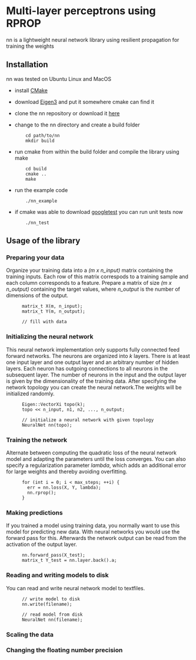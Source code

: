 Multi-layer perceptrons using RPROP
===================================

nn is a lightweight neural network library using resilient propagation for training the weights

Installation
------------

nn was tested on Ubuntu Linux and MacOS

* install [CMake](http://http://www.cmake.org/)
* download [Eigen3](http://eigen.tuxfamily.org/) and put it somewhere cmake can find it
* clone the nn repository or download it [here](https://bitbucket.org/mblum/nn/get/master.tar.gz)
* change to the nn directory and create a build folder 
  
          cd path/to/nn
          mkdir build

* run cmake from within the build folder and compile the library using make
      
          cd build
          cmake ..
          make

* run the example code

          ./nn_example

* if cmake was able to download [googletest](http://code.google.com/p/googletest/) you can run unit tests now
    
          ./nn_test

Usage of the library
--------------------

### Preparing your data

Organize your training data into a *(m x n_input)* matrix containing the training inputs. Each row of this matrix correspods to a training sample and each column corresponds to a feature. Prepare a matrix of size *(m x n_output)* containing the target values, where *n_output* is the number of dimensions of the output. 

          matrix_t X(m, n_input);
          matrix_t Y(m, n_output);

          // fill with data

### Initializing the neural network

This neural network implementation only supports fully connected feed forward networks. The neurons are organized into *k* layers. There is at least one input layer and one output layer and an arbitrary number of hidden layers. Each neuron has outgoing connections to all neurons in the subsequent layer. The number of neurons in the input and the output layer is given by the dimensionality of the training data. After specifying the network topology you can create the neural network.The weights will be initialized randomly.

          Eigen::VectorXi topo(k);
          topo << n_input, n1, n2, ..., n_output;

          // initialize a neural network with given topology
          NeuralNet nn(topo);

### Training the network

Alternate between computing the quadratic loss of the neural network model and adapting the parameters until the loss converges. You can also specify a regularization parameter *lambda*, which adds an additional error for large weights and thereby avoiding overfitting.

          for (int i = 0; i < max_steps; ++i) {
            err = nn.loss(X, Y, lambda);
            nn.rprop();
          }

### Making predictions

If you trained a model using training data, you normally want to use this model for predicting new data. With neural networks you would use the forward pass for this. Afterwards the network output can be read from the activation of the output layer. 

          nn.forward_pass(X_test);
          matrix_t Y_test = nn.layer.back().a;

### Reading and writing models to disk

You can read and write neural network model to textfiles.

          // write model to disk
          nn.write(filename);

          // read model from disk
          NeuralNet nn(filename);

### Scaling the data

### Changing the floating number precision

